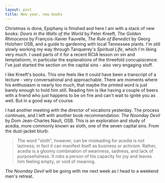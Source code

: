 ```yaml
---
layout: post
title: New year, new books
---
```


Christmas is done, Epiphany is finished and here I am with a stack of new books:
_Doors in the Walls of the World_ by Peter Kreeft, _The Golden Rhinoceros_ by
François-Xavier Fauvelle, _The Rule of Benedict_ by Georg Holzherr OSB, and a
guide to gardening with local Tennessee plants. I'm still slowly working my way through
Tanquerey's _Spiritual Life_, which I'm liking very much. I used parts of it for
a recent RCIA lesson on sin and temptationm, in particular the explanations of the
threefold concupiscence. I've just started the section on the capital sins - also very 
engaging stuff.

I like Kreeft's books. This one feels like it could have been a transcript of a lecture - 
very conversational and approachable. There are moments where his enthusiasm is nearly
too much, that maybe the printed word is just barely enough to hold him still. Reading him 
is like having a couple of beers with a friend who just happens to be on fire and can't
wait to ignite you as well. But in a good way of course.

I had another meeting with the director of vocations yesterday. The process continues, and 
I left with another book recommendation: _The Noonday Devil_ by Dom Jean-Charles Nault, OSB. 
This is an exploration and study of acedia, more commonly known as sloth, one of the seven
capital sins. From the dust-jacket blurb:

>The word "sloth", however, can be misleading for acedia is not laziness; in fact it can
manifest itself as business or activism. Rather, acedia is a gloomy combination of weariness,
sadness, and lack of purposefulness. It robs a person of his capacity for joy and leaves him
feeling empty, or void of meaning.

_The Noonday Devil_ will be going with me next week as I head to
a weekend men's retreat. 
